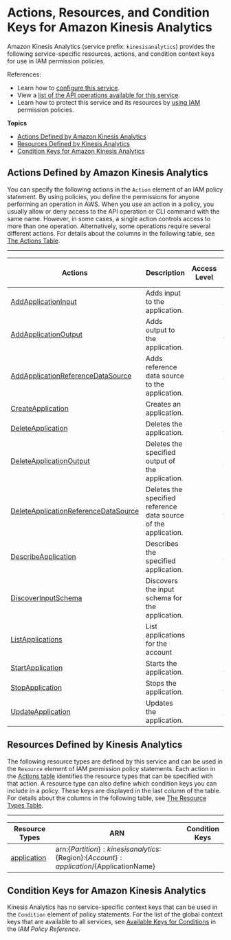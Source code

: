 # Actions, Resources, and Condition Keys for Amazon Kinesis Analytics<a name="list_amazonkinesisanalytics"></a>

Amazon Kinesis Analytics \(service prefix: `kinesisanalytics`\) provides the following service\-specific resources, actions, and condition context keys for use in IAM permission policies\.

References:
+ Learn how to [configure this service](http://docs.aws.amazon.com/kinesisanalytics/latest/dev/)\.
+ View a [list of the API operations available for this service](http://docs.aws.amazon.com/kinesisanalytics/latest/dev/)\.
+ Learn how to protect this service and its resources by [using IAM](http://docs.aws.amazon.com/kinesisanalytics/latest/dev/authentication-and-access-control.html) permission policies\.

**Topics**
+ [Actions Defined by Amazon Kinesis Analytics](#amazonkinesisanalytics-actions-as-permissions)
+ [Resources Defined by Kinesis Analytics](#amazonkinesisanalytics-resources-for-iam-policies)
+ [Condition Keys for Amazon Kinesis Analytics](#amazonkinesisanalytics-policy-keys)

## Actions Defined by Amazon Kinesis Analytics<a name="amazonkinesisanalytics-actions-as-permissions"></a>

You can specify the following actions in the `Action` element of an IAM policy statement\. By using policies, you define the permissions for anyone performing an operation in AWS\. When you use an action in a policy, you usually allow or deny access to the API operation or CLI command with the same name\. However, in some cases, a single action controls access to more than one operation\. Alternatively, some operations require several different actions\. For details about the columns in the following table, see [The Actions Table](reference_policies_actions-resources-contextkeys.md#actions_table)\.


****  

| Actions | Description | Access Level | Resource Types \(\*required\) | Condition Keys | Dependent Actions | 
| --- | --- | --- | --- | --- | --- | 
| [AddApplicationInput](http://docs.aws.amazon.com/kinesisanalytics/latest/dev/API_AddApplicationInput.html) | Adds input to the application\. |   | [application\*](#amazonkinesisanalytics-application)  |  |  | 
| [AddApplicationOutput](http://docs.aws.amazon.com/kinesisanalytics/latest/dev/API_AddApplicationOutput.html) | Adds output to the application\. |   | [application\*](#amazonkinesisanalytics-application)  |  |  | 
| [AddApplicationReferenceDataSource](http://docs.aws.amazon.com/kinesisanalytics/latest/dev/API_AddApplicationReferenceDataSource.html) | Adds reference data source to the application\. |   | [application\*](#amazonkinesisanalytics-application)  |  |  | 
| [CreateApplication](http://docs.aws.amazon.com/kinesisanalytics/latest/dev/API_CreateApplication.html) | Creates an application\. |   |  |  |  | 
| [DeleteApplication](http://docs.aws.amazon.com/kinesisanalytics/latest/dev/API_DeleteApplication.html) | Deletes the application\. |   | [application\*](#amazonkinesisanalytics-application)  |  |  | 
| [DeleteApplicationOutput](http://docs.aws.amazon.com/kinesisanalytics/latest/dev/API_DeleteApplicationOutput.html) | Deletes the specified output of the application\. |   | [application\*](#amazonkinesisanalytics-application)  |  |  | 
| [DeleteApplicationReferenceDataSource](http://docs.aws.amazon.com/kinesisanalytics/latest/dev/API_DeleteApplicationReferenceDataSource.html) | Deletes the specified reference data source of the application\. |   | [application\*](#amazonkinesisanalytics-application)  |  |  | 
| [DescribeApplication](http://docs.aws.amazon.com/kinesisanalytics/latest/dev/API_DescribeApplication.html) | Describes the specified application\. |   | [application\*](#amazonkinesisanalytics-application)  |  |  | 
| [DiscoverInputSchema](http://docs.aws.amazon.com/kinesisanalytics/latest/dev/API_DiscoverInputSchema.html) | Discovers the input schema for the application\. |   |  |  |  | 
| [ListApplications](http://docs.aws.amazon.com/kinesisanalytics/latest/dev/API_ListApplications.html) | List applications for the account |   |  |  |  | 
| [StartApplication](http://docs.aws.amazon.com/kinesisanalytics/latest/dev/API_StartsApplication.html) | Starts the application\. |   | [application\*](#amazonkinesisanalytics-application)  |  |  | 
| [StopApplication](http://docs.aws.amazon.com/kinesisanalytics/latest/dev/API_StopApplication.html) | Stops the application\. |   | [application\*](#amazonkinesisanalytics-application)  |  |  | 
| [UpdateApplication](http://docs.aws.amazon.com/kinesisanalytics/latest/dev/API_UpdateApplication.html) | Updates the application\. |   | [application\*](#amazonkinesisanalytics-application)  |  |  | 

## Resources Defined by Kinesis Analytics<a name="amazonkinesisanalytics-resources-for-iam-policies"></a>

The following resource types are defined by this service and can be used in the `Resource` element of IAM permission policy statements\. Each action in the [Actions table](#amazonkinesisanalytics-actions-as-permissions) identifies the resource types that can be specified with that action\. A resource type can also define which condition keys you can include in a policy\. These keys are displayed in the last column of the table\. For details about the columns in the following table, see [The Resource Types Table](reference_policies_actions-resources-contextkeys.md#resources_table)\.


****  

| Resource Types | ARN | Condition Keys | 
| --- | --- | --- | 
| [application](http://docs.aws.amazon.com/kinesisanalytics/latest/dev/how-it-works.html) | arn:$\{Partition\}:kinesisanalytics:$\{Region\}:$\{Account\}:application/$\{ApplicationName\} |  | 

## Condition Keys for Amazon Kinesis Analytics<a name="amazonkinesisanalytics-policy-keys"></a>

Kinesis Analytics has no service\-specific context keys that can be used in the `Condition` element of policy statements\. For the list of the global context keys that are available to all services, see [Available Keys for Conditions](http://docs.aws.amazon.com/IAM/latest/UserGuide/reference_policies_condition-keys.html#AvailableKeys) in the *IAM Policy Reference*\.